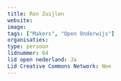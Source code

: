 ```yaml
---
title: Ron Zuijlen
website: 
image: 
tags: ["Makers", "Open Onderwijs"]
organisaties:
type: persoon
lidnummer: 64
lid open nederland: Ja
Lid Creative Commons Network: Nee
---
```


